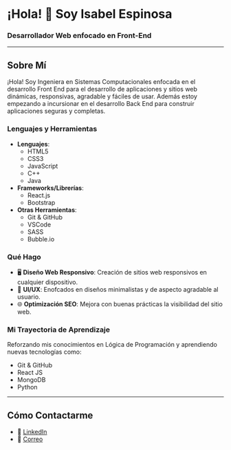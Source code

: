 # ¡Hola! 👋 Soy Isabel Espinosa

### Desarrollador Web enfocado en Front-End 

---

## Sobre Mí

¡Hola! Soy Ingeniera en Sistemas Computacionales enfocada en el desarrollo Front End para el desarrollo de aplicaciones y sitios web dinámicas, responsivas, agradable y fáciles de usar. Además estoy empezando a incursionar en el desarrollo Back End para construir aplicaciones seguras y completas.


### Lenguajes y Herramientas

- **Lenguajes**: 
  - HTML5
  - CSS3 
  - JavaScript 
  - C++
  - Java
- **Frameworks/Librerías**: 
  - React.js
  - Bootstrap
- **Otras Herramientas**: 
  - Git & GitHub
  - VSCode
  - SASS
  - Bubble.io

### Qué Hago

- 🖥 **Diseño Web Responsivo**: Creación de sitios web responsivos en cualquier dispositivo.
- 🎨 **UI/UX**: Enofcados en diseños minimalistas y de aspecto agradable al usuario.
- 🌐 **Optimización SEO**: Mejora con buenas prácticas la visibilidad del sitio web.


### Mi Trayectoria de Aprendizaje

Reforzando mis conocimientos en Lógica de Programación y aprendiendo nuevas tecnologías como:
- Git & GitHub
- React JS
- MongoDB
- Python

---

## Cómo Contactarme

- 💬 [LinkedIn](www.linkedin.com/in/ana-isabel-espinosa-hidalgo-851553311)
- 📧 [Correo](espinosaieh01@gmail.com)

